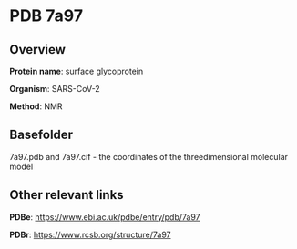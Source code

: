 # PDB 7a97

## Overview

**Protein name**: surface glycoprotein

**Organism**: SARS-CoV-2

**Method**: NMR



## Basefolder

7a97.pdb and 7a97.cif - the coordinates of the threedimensional molecular model



## Other relevant links 
**PDBe**:  https://www.ebi.ac.uk/pdbe/entry/pdb/7a97
 
**PDBr**: https://www.rcsb.org/structure/7a97 
